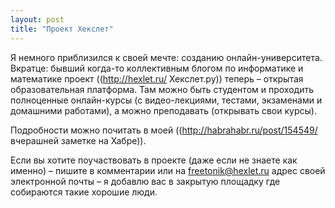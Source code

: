 ```yaml
---
layout: post
title: "Проект Хекслет"
---
```

Я немного приблизился к своей мечте: созданию онлайн-университета. Вкратце: бывший когда-то коллективным блогом по информатике и математике проект ((http://hexlet.ru/ Хекслет.ру)) теперь – открытая образовательная платформа. Там можно быть студентом и проходить полноценные онлайн-курсы (с видео-лекциями, тестами, экзаменами и домашними работами), а можно преподавать (открывать свои курсы).

Подробности можно почитать в моей ((http://habrahabr.ru/post/154549/ вчерашней заметке на Хабре)).

Если вы хотите поучаствовать в проекте (даже если не знаете как именно) – пишите в комментарии или на freetonik@hexlet.ru адрес своей электронной почты – я добавлю вас в закрытую площадку где собираются такие хорошие люди.

